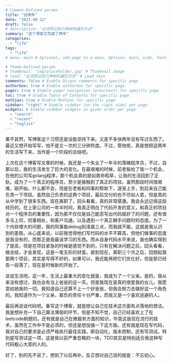 ```yaml
---
# Common-Defined params
title: "这两年"
date: "2021-09-12"
draft: false
# description: "必须劳记的几种树的遍历方式"
summary: "这个博客又荒废了两年"
categories:
  - "life"
tags:
  - "life"
# menu: main # Optional, add page to a menu. Options: main, side, footer

# Theme-Defined params
# thumbnail: "img/placeholder.jpg" # Thumbnail image
# lead: "必须劳记的几种树的遍历方式" # Lead text
comments: false # Enable Disqus comments for specific page
authorbox: true # Enable authorbox for specific page
pager: true # Enable pager navigation (prev/next) for specific page
toc: true # Enable Table of Contents for specific page
mathjax: true # Enable MathJax for specific page
sidebar: "right" # Enable sidebar (on the right side) per page
widgets: # Enable sidebar widgets in given order per page
  - "search"
  - "recent"
  - "taglist"
---
```


果不其然，写博客这个习惯还是没能坚持下来。又差不多快两年没有写过东西了。最近又想开始写写，怕不是又一次的三分钟热度。不过，管他呢，真是想把这两年的生活写下来，当作是一个阶段的总结吧。

上次在这个博客写文章的时候，我还是一个失业了一年半的落魄程序员，不过，自那以后，我的生活发生了巨大的变化。在最艰难的时候，前老板给了我一个机会，在他的公司写golang程序，那个机会真的是如救命稻草，让我的生活回到了正轨，成为了一个真正的程序员，至少是接触到了真正的项目。虽然那段时间很艰难，刚开始，什么都不会，但是在老板和同事的帮助下，逐渐上手，到后来自己能负责一下项目。虽然自己负责的这两个项目，最后交付的也不尽如人意，但是真的从中学到了很多东西。现在离职了，回头看看，真的非常感激。我会永远记得这段经历的。在上家公司的一年半时间，我真正明白了代码开发的意义，和真正的项目对一个程序员的重要性，因为那不仅仅是自己能否写出代码就好了的问题，还有很多与上司，同事相处，和客户沟通，以及遇到一个真正棘手问题时的态度。为了一个内存增大的问题，我的同事能debug到凌晨三点，而我就不能，这就是我认识到的差距。从心底来说，以前我觉得他们写代码的水平不算高，但他们做事的态度是我没有的，而那正是我最该学习的东西。而从自身代码水平来说，我也确实得到了提高，但是在项目紧急的时候是感觉不到的，只有在解决问题之后，回头看看，做总结，才会发现，这是一笔无形的财富。直到现在，离职三个月之后，回想起我那两个项目，其实是写得不好的，如果可以，我还能再把它们优化好。但是那已经告一段落了，现在是时候新的开始了。

说说生活吧。这一年，生活上最重大的变化就是，我成为了一个父亲。是的，我从来没有想过，我也会有当上爸爸的这一天。但是我现在是真的很爱我的女儿，我愿意给她我的一切。我知道自己还算不上一个好爸爸，但我会努力去做好这一个角色的。我知道作为一个父亲，肩负的责任十分严重，而我又是一个喜欢逃避的人。

最后再说说代码吧。重写这个博客，就是想让自己在技术这方面有点落地的想法。我是想补充一下自己算法薄弱的环节，但是不知不觉，自己已经喜欢上了在leetcode刷题的。还有就是自己在微服务方面的知识，毕竟这是现在流行的技术，虽然在工作中不是必须的，但还是想加强一下这方面。还有就是现在写代码，我对自己的要求是必须严格执行最佳实践，即自动化，版本控制，还有写测试。特别是写测试这一项，这是我以前严重忽略的一块，TDD其实是特别适合我这种写代码粗心大意的人的。

好了，别的先不说了，想到了以后再补。反正想对自己说的就是：不忘初心。